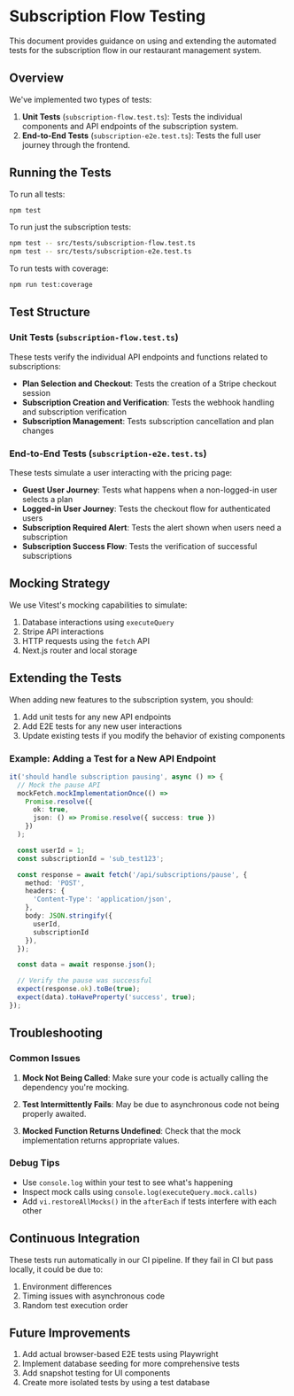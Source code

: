 # Subscription Flow Testing

This document provides guidance on using and extending the automated tests for the subscription flow in our restaurant management system.

## Overview

We've implemented two types of tests:

1. **Unit Tests** (`subscription-flow.test.ts`): Tests the individual components and API endpoints of the subscription system.
2. **End-to-End Tests** (`subscription-e2e.test.ts`): Tests the full user journey through the frontend.

## Running the Tests

To run all tests:

```bash
npm test
```

To run just the subscription tests:

```bash
npm test -- src/tests/subscription-flow.test.ts
npm test -- src/tests/subscription-e2e.test.ts
```

To run tests with coverage:

```bash
npm run test:coverage
```

## Test Structure

### Unit Tests (`subscription-flow.test.ts`)

These tests verify the individual API endpoints and functions related to subscriptions:

- **Plan Selection and Checkout**: Tests the creation of a Stripe checkout session
- **Subscription Creation and Verification**: Tests the webhook handling and subscription verification
- **Subscription Management**: Tests subscription cancellation and plan changes

### End-to-End Tests (`subscription-e2e.test.ts`)

These tests simulate a user interacting with the pricing page:

- **Guest User Journey**: Tests what happens when a non-logged-in user selects a plan
- **Logged-in User Journey**: Tests the checkout flow for authenticated users
- **Subscription Required Alert**: Tests the alert shown when users need a subscription
- **Subscription Success Flow**: Tests the verification of successful subscriptions

## Mocking Strategy

We use Vitest's mocking capabilities to simulate:

1. Database interactions using `executeQuery`
2. Stripe API interactions
3. HTTP requests using the `fetch` API
4. Next.js router and local storage

## Extending the Tests

When adding new features to the subscription system, you should:

1. Add unit tests for any new API endpoints
2. Add E2E tests for any new user interactions
3. Update existing tests if you modify the behavior of existing components

### Example: Adding a Test for a New API Endpoint

```typescript
it('should handle subscription pausing', async () => {
  // Mock the pause API
  mockFetch.mockImplementationOnce(() =>
    Promise.resolve({
      ok: true,
      json: () => Promise.resolve({ success: true })
    })
  );

  const userId = 1;
  const subscriptionId = 'sub_test123';

  const response = await fetch('/api/subscriptions/pause', {
    method: 'POST',
    headers: {
      'Content-Type': 'application/json',
    },
    body: JSON.stringify({
      userId,
      subscriptionId
    }),
  });

  const data = await response.json();

  // Verify the pause was successful
  expect(response.ok).toBe(true);
  expect(data).toHaveProperty('success', true);
});
```

## Troubleshooting

### Common Issues

1. **Mock Not Being Called**: Make sure your code is actually calling the dependency you're mocking.
   
2. **Test Intermittently Fails**: May be due to asynchronous code not being properly awaited.

3. **Mocked Function Returns Undefined**: Check that the mock implementation returns appropriate values.

### Debug Tips

- Use `console.log` within your test to see what's happening
- Inspect mock calls using `console.log(executeQuery.mock.calls)`
- Add `vi.restoreAllMocks()` in the `afterEach` if tests interfere with each other

## Continuous Integration

These tests run automatically in our CI pipeline. If they fail in CI but pass locally, it could be due to:

1. Environment differences
2. Timing issues with asynchronous code
3. Random test execution order

## Future Improvements

1. Add actual browser-based E2E tests using Playwright
2. Implement database seeding for more comprehensive tests
3. Add snapshot testing for UI components
4. Create more isolated tests by using a test database 